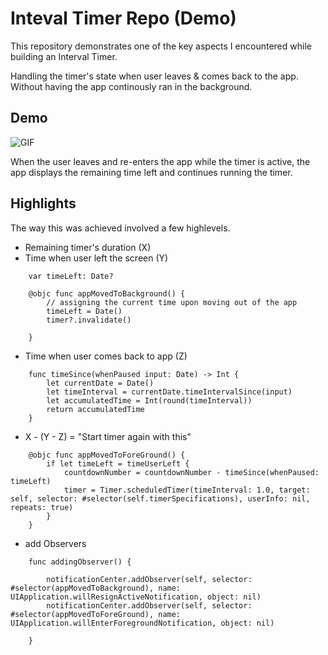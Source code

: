 
# Inteval Timer Repo (Demo)

This repository demonstrates one of the key aspects I encountered while building an Interval Timer.

Handling the timer's state when user leaves & comes back to the app. Without having the app continously ran in the background.

## Demo

![GIF](https://github.com/willhCodes/IntevalTimerDemo/blob/main/sample.gif)

When the user leaves and re-enters the app while the timer is active, the app displays the remaining time left and continues running the timer.
## Highlights
The way this was achieved involved a few highlevels.


- Remaining timer's duration (X)
- Time when user left the screen (Y)

```
    var timeLeft: Date?

    @objc func appMovedToBackground() {
        // assigning the current time upon moving out of the app
        timeLeft = Date()
        timer?.invalidate()
        
    }

```

- Time when user comes back to app (Z)
```
    func timeSince(whenPaused input: Date) -> Int {
        let currentDate = Date()
        let timeInterval = currentDate.timeIntervalSince(input)
        let accumulatedTime = Int(round(timeInterval))
        return accumulatedTime
    }
```


- X - (Y - Z) = "Start timer again with this"

```
    @objc func appMovedToForeGround() {
        if let timeLeft = timeUserLeft {
            countdownNumber = countdownNumber - timeSince(whenPaused: timeLeft)
            timer = Timer.scheduledTimer(timeInterval: 1.0, target: self, selector: #selector(self.timerSpecifications), userInfo: nil, repeats: true)
        }
    }
```

- add Observers

```
    func addingObserver() {
        
        notificationCenter.addObserver(self, selector: #selector(appMovedToBackground), name: UIApplication.willResignActiveNotification, object: nil)
        notificationCenter.addObserver(self, selector: #selector(appMovedToForeGround), name: UIApplication.willEnterForegroundNotification, object: nil)
                
    }
```
